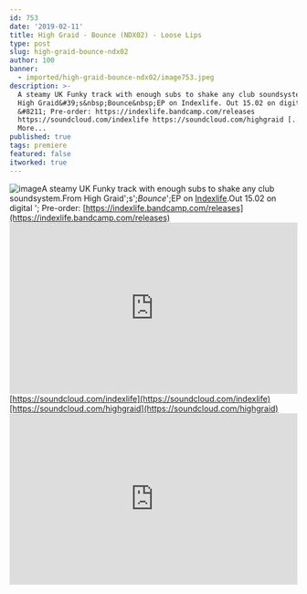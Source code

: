 ```yaml
---
id: 753
date: '2019-02-11'
title: High Graid - Bounce (NDX02) - Loose Lips
type: post
slug: high-graid-bounce-ndx02
author: 100
banner:
  - imported/high-graid-bounce-ndx02/image753.jpeg
description: >-
  A steamy UK Funky track with enough subs to shake any club soundsystem. From
  High Graid&#39;s&nbsp;Bounce&nbsp;EP on Indexlife. Out 15.02 on digital
  &#8211; Pre-order: https://indexlife.bandcamp.com/releases
  https://soundcloud.com/indexlife https://soundcloud.com/highgraid [...]Read
  More...
published: true
tags: premiere
featured: false
itworked: true
---
```

![image](../imported/high-graid-bounce-ndx02/image753.jpeg)A steamy UK Funky track with enough subs to shake any club soundsystem.From High Graid';s';_Bounce_';EP on [Indexlife](https://indexlife.bandcamp.com/merch/alex-index-cosmic-calling-ep-t-shirt).Out 15.02 on digital '; Pre-order: [https://indexlife.bandcamp.com/releases](https://indexlife.bandcamp.com/releases)<iframe width='100%' height='300' scrolling='no' frameborder='no' allow='autoplay' src='https://w.soundcloud.com/player/?url=https%3A//api.soundcloud.com/tracks/573756948&color=%23ff5500&auto_play=false&hide_related=false&show_comments=true&show_user=true&show_reposts=false&show_teaser=true'></iframe>[https://soundcloud.com/indexlife](https://soundcloud.com/indexlife)[https://soundcloud.com/highgraid](https://soundcloud.com/highgraid)<iframe width='100%' height='300' scrolling='no' frameborder='no' allow='autoplay' src='https://www.youtube.com/embed/eY5yWSe4aR0'></iframe>